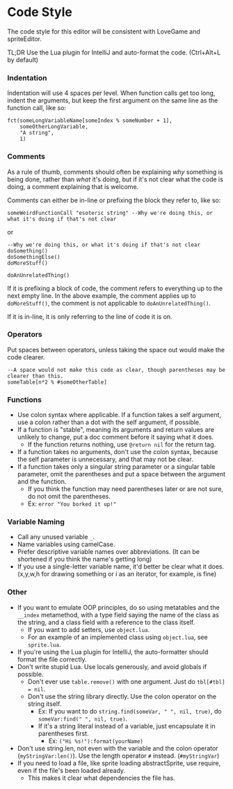 # Code Style

The code style for this editor will be consistent with LoveGame and spriteEditor.

TL;DR Use the Lua plugin for IntelliJ and auto-format the code. (Ctrl+Alt+L by default)

### Indentation

Indentation will use 4 spaces per level.
When function calls get too long, indent the arguments, but keep the first argument on the same line as the function call, like so:

    fct(someLongVariableName[someIndex % someNumber + 1],
        someOtherLongVariable,
        "A string",
        1)

### Comments

As a rule of thumb, comments should often be explaining _why_ something is being done, rather than _what_ it's doing, but if it's not clear what the code is doing, a comment explaining that is welcome.

Comments can either be in-line or prefixing the block they refer to, like so:

    someWeirdFunctionCall "esoteric string" --Why we're doing this, or what it's doing if that's not clear

or

    --Why we're doing this, or what it's doing if that's not clear
    doSomething()
    doSomethingElse()
    doMoreStuff()

    doAnUnrelatedThing()

If it is prefixing a block of code, the comment refers to everything up to the next empty line. In the above example, the comment applies up to `doMoreStuff()`, the comment is not applicable to `doAnUnrelatedThing()`.

If it is in-line, it is only referring to the line of code it is on.

### Operators

Put spaces between operators, unless taking the space out would make the code clearer.

    --A space would not make this code as clear, though parentheses may be clearer than this.
    someTable[n*2 % #someOtherTable]

### Functions

- Use colon syntax where applicable. If a function takes a self argument, use a colon rather than a dot with the self argument, if possible.
- If a function is "stable", meaning its arguments and return values are unlikely to change, put a doc comment before it saying what it does.
    - If the function returns nothing, use `@return nil` for the return tag.
- If a function takes no arguments, don't use the colon syntax, because the self parameter is unnecessary, and that may not be clear.
- If a function takes only a singular string parameter or a singular table parameter, omit the parentheses and put a space between the argument and the function.
    - If you think the function may need parentheses later or are not sure, do not omit the parentheses.
    - Ex: `error "You borked it up!"`

### Variable Naming

- Call any unused variable `_`.
- Name variables using camelCase.
- Prefer descriptive variable names over abbreviations. (It can be shortened if you think the name's getting long)
- If you use a single-letter variable name, it'd better be clear what it does. (x,y,w,h for drawing something or i as an iterator, for example, is fine)

### Other
- If you want to emulate OOP principles, do so using metatables and the `__index` metamethod, with a type field saying the name of the class as the string, and a class field with a reference to the class itself.
    - If you want to add setters, use `object.lua`.
    - For an example of an implemented class using `object.lua`, see `sprite.lua`.
- If you're using the Lua plugin for IntelliJ, the auto-formatter should format the file correctly.
- Don't write stupid Lua. Use locals generously, and avoid globals if possible.
    - Don't ever use `table.remove()` with one argument. Just do `tbl[#tbl] = nil`.
    - Don't use the string library directly. Use the colon operator on the string itself.
        - Ex: If you want to do `string.find(someVar, " ", nil, true)`, do `someVar:find(" ", nil, true)`.
        - If it's a string literal instead of a variable, just encapsulate it in parentheses first.
            - Ex: `("Hi %s!"):format(yourName)`
- Don't use string.len, not even with the variable and the colon operator (`myStringVar:len()`). Use the length operator `#` instead. (`#myStringVar`)
- If you need to load a file, like sprite loading abstractSprite, use require, even if the file's been loaded already.
    - This makes it clear what dependencies the file has.
